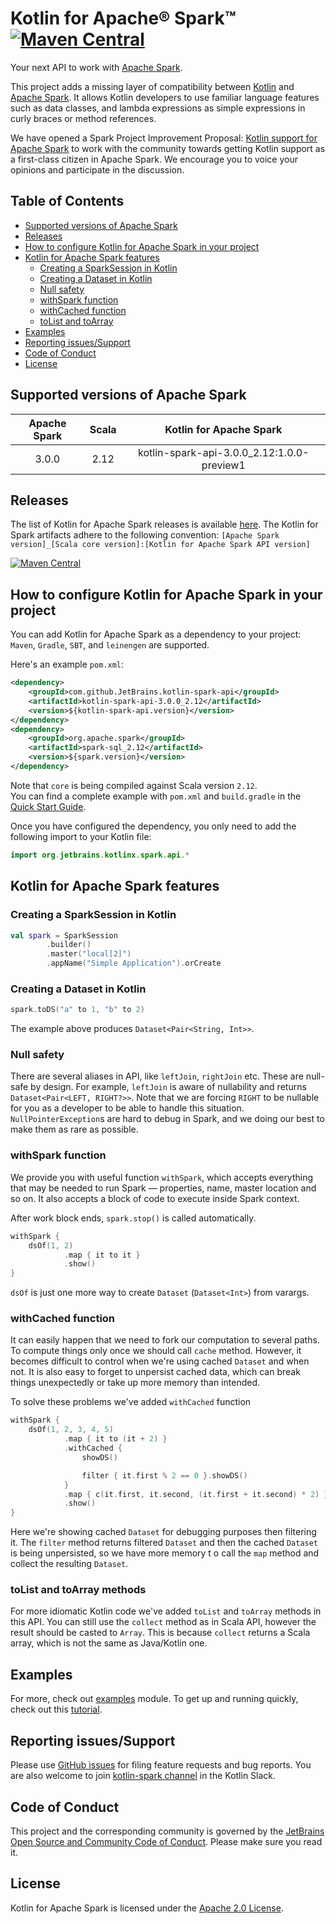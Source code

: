 # Kotlin for Apache® Spark™ [![Maven Central](https://img.shields.io/maven-central/v/org.jetbrains.kotlinx.spark/kotlin-spark-api-parent.svg?label=Maven%20Central)](https://search.maven.org/search?q=g:org.jetbrains.kotlinx.spark%20AND%20v:1.0.0-preview1)


Your next API to work with  [Apache Spark](https://spark.apache.org/). 

This project adds a missing layer of compatibility between [Kotlin](https://kotlinlang.org/) and [Apache Spark](https://spark.apache.org/).
It allows Kotlin developers to use familiar language features such as data classes, and lambda expressions as simple expressions in curly braces or method references. 

We have opened a Spark Project Improvement Proposal: [Kotlin support for Apache Spark](http://issues.apache.org/jira/browse/SPARK-32530#) to work with the community towards getting Kotlin support as a first-class citizen in Apache Spark. We encourage you to voice your opinions and participate in the discussion.

## Table of Contents

- [Supported versions of Apache Spark](#supported-versions-of-apache-spark)
- [Releases](#releases)
- [How to configure Kotlin for Apache Spark in your project](#how-to-configure-kotlin-for-apache-spark-in-your-project)
- [Kotlin for Apache Spark features](#kotlin-for-apache-spark-features)
    - [Creating a SparkSession in Kotlin](#creating-a-sparksession-in-kotlin)
    - [Creating a Dataset in Kotlin](#creating-a-dataset-in-kotlin)
    - [Null safety](#null-safety)
    - [withSpark function](#withspark-function)
    - [withCached function](#withcached-function)
    - [toList and toArray](#tolist-and-toarray-methods)
- [Examples](#examples)
- [Reporting issues/Support](#reporting-issuessupport)
- [Code of Conduct](#code-of-conduct)
- [License](#license)

## Supported versions of Apache Spark

| Apache Spark | Scala |  Kotlin for Apache Spark |
|:------------:|:-----------:|:------------:|
| 3.0.0        | 2.12 | kotlin-spark-api-3.0.0_2.12:1.0.0-preview1    |

## Releases

The list of Kotlin for Apache Spark releases is available [here](https://github.com/JetBrains/kotlin-spark-api/releases/).
The Kotlin for Spark artifacts adhere to the following convention:
`[Apache Spark version]_[Scala core version]:[Kotlin for Apache Spark API version]` 

[![Maven Central](https://img.shields.io/maven-central/v/org.jetbrains.kotlinx.spark/kotlin-spark-api-parent.svg?label=Maven%20Central)](https://search.maven.org/search?q=g:%22org.jetbrains.kotlinx.spark%22%20AND%20a:%22kotlin-spark-api-3.0.0_2.12%22)

## How to configure Kotlin for Apache Spark in your project

You can add Kotlin for Apache Spark as a dependency to your project: `Maven`, `Gradle`, `SBT`, and `leinengen` are supported.
 
Here's an example `pom.xml`:

```xml
<dependency>
    <groupId>com.github.JetBrains.kotlin-spark-api</groupId>
    <artifactId>kotlin-spark-api-3.0.0_2.12</artifactId>
    <version>${kotlin-spark-api.version}</version>
</dependency>
<dependency>
    <groupId>org.apache.spark</groupId>
    <artifactId>spark-sql_2.12</artifactId>
    <version>${spark.version}</version>
</dependency>
```

Note that `core` is being compiled against Scala version `2.12`.  
You can find a complete example with `pom.xml` and `build.gradle` in the [Quick Start Guide](https://github.com/JetBrains/kotlin-spark-api/wiki/Quick-Start-Guide).

Once you have configured the dependency, you only need to add the following import to your Kotlin file: 
```kotlin
import org.jetbrains.kotlinx.spark.api.*
```   

## Kotlin for Apache Spark features

### Creating a SparkSession in Kotlin
```kotlin
val spark = SparkSession
        .builder()
        .master("local[2]")
        .appName("Simple Application").orCreate

```

### Creating a Dataset in Kotlin
```kotlin
spark.toDS("a" to 1, "b" to 2)
```
The example above produces `Dataset<Pair<String, Int>>`.
 
### Null safety
There are several aliases in API, like `leftJoin`, `rightJoin` etc. These are null-safe by design. 
For example, `leftJoin` is aware of nullability and returns `Dataset<Pair<LEFT, RIGHT?>>`.
Note that we are forcing `RIGHT` to be nullable for you as a developer to be able to handle this situation. 
`NullPointerException`s are hard to debug in Spark, and we doing our best to make them as rare as possible.

### withSpark function

We provide you with useful function `withSpark`, which accepts everything that may be needed to run Spark — properties, name, master location and so on. It also accepts a block of code to execute inside Spark context.

After work block ends, `spark.stop()` is called automatically.

```kotlin
withSpark {
    dsOf(1, 2)
            .map { it to it }
            .show()
}
```

`dsOf` is just one more way to create `Dataset` (`Dataset<Int>`) from varargs.

### withCached function
It can easily happen that we need to fork our computation to several paths. To compute things only once we should call `cache`
method. However, it becomes difficult to control when we're using cached `Dataset` and when not.
It is also easy to forget to unpersist cached data, which can break things unexpectedly or take up more memory
than intended.

To solve these problems we've added `withCached` function

```kotlin
withSpark {
    dsOf(1, 2, 3, 4, 5)
            .map { it to (it + 2) }
            .withCached {
                showDS()

                filter { it.first % 2 == 0 }.showDS()
            }
            .map { c(it.first, it.second, (it.first + it.second) * 2) }
            .show()
}
```

Here we're showing cached `Dataset` for debugging purposes then filtering it. 
The `filter` method returns filtered `Dataset` and then the cached `Dataset` is being unpersisted, so we have more memory t
o call the `map` method and collect the resulting `Dataset`.

### toList and toArray methods

For more idiomatic Kotlin code we've added `toList` and `toArray` methods in this API. You can still use the `collect` method as in Scala API, however the result should be casted to `Array`.
  This is because `collect` returns a Scala array, which is not the same as Java/Kotlin one.

## Examples

For more, check out [examples](https://github.com/JetBrains/kotlin-spark-api/tree/master/examples/src/main/kotlin/org/jetbrains/kotlinx/spark/examples) module.
To get up and running quickly, check out this [tutorial](https://github.com/JetBrains/kotlin-spark-api/wiki/Quick-Start-Guide). 

## Reporting issues/Support
Please use [GitHub issues](https://github.com/JetBrains/kotlin-spark-api/issues) for filing feature requests and bug reports.
You are also welcome to join [kotlin-spark channel](https://kotlinlang.slack.com/archives/C015B9ZRGJF) in the Kotlin Slack.

## Code of Conduct
This project and the corresponding community is governed by the [JetBrains Open Source and Community Code of Conduct](https://confluence.jetbrains.com/display/ALL/JetBrains+Open+Source+and+Community+Code+of+Conduct). Please make sure you read it. 

## License
Kotlin for Apache Spark is licensed under the [Apache 2.0 License](LICENSE).



